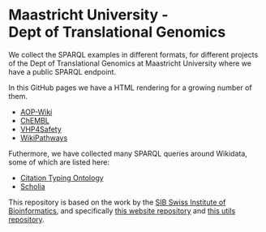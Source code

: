 # Maastricht University - Dept&nbsp;of&nbsp;Translational&nbsp;Genomics

We collect the SPARQL examples in different formats,
for different projects of the Dept&nbsp;of&nbsp;Translational&nbsp;Genomics
at Maastricht University where we have a public SPARQL endpoint.

In this GitHub pages we have a HTML rendering for a growing number of them.

 * [AOP-Wiki](./examples/AOPWiki/)
 * [ChEMBL](./examples/ChEMBL/)
 * [VHP4Safety](./examples/VHP4Safety/)
 * [WikiPathways](./examples/WikiPathways/)

Futhermore, we have collected many SPARQL queries around Wikidata, some of which are listed here:

 * [Citation Typing Ontology](./examples/WikidataCiTO/)
 * [Scholia](./examples/Scholia/)

This repository is based on the work by the [SIB Swiss Institute of Bioinformatics](https://www.sib.swiss/),
and specifically [this website repository](https://github.com/sib-swiss/sparql-examples) and
[this utils repository](https://github.com/sib-swiss/sparql-examples-utils/).
